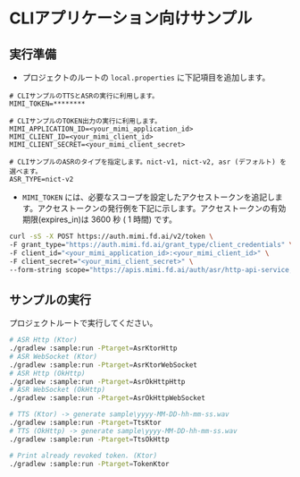 # CLIアプリケーション向けサンプル
## 実行準備
- プロジェクトのルートの `local.properties` に下記項目を追加します。

```properties
# CLIサンプルのTTSとASRの実行に利用します。
MIMI_TOKEN=********

# CLIサンプルのTOKEN出力の実行に利用します。
MIMI_APPLICATION_ID=<your_mimi_application_id>
MIMI_CLIENT_ID=<your_mimi_client_id>
MIMI_CLIENT_SECRET=<your_mimi_client_secret>

# CLIサンプルのASRのタイプを指定します。nict-v1, nict-v2, asr (デフォルト) を選べます。
ASR_TYPE=nict-v2
```

- `MIMI_TOKEN` には、必要なスコープを設定したアクセストークンを追記します。アクセストークンの発行例を下記に示します。アクセストークンの有効期限(expires_in)は 3600 秒 ( 1 時間) です。

```sh
curl -sS -X POST https://auth.mimi.fd.ai/v2/token \
-F grant_type="https://auth.mimi.fd.ai/grant_type/client_credentials" \
-F client_id="<your_mimi_application_id>:<your_mimi_client_id>" \
-F client_secret="<your_mimi_client_secret>" \
--form-string scope="https://apis.mimi.fd.ai/auth/asr/http-api-service;https://apis.mimi.fd.ai/auth/asr/websocket-api-service;https://apis.mimi.fd.ai/auth/nict-asr/http-api-service;https://apis.mimi.fd.ai/auth/nict-asr/websocket-api-service;https://apis.mimi.fd.ai/auth/nict-tts/http-api-service;https://apis.mimi.fd.ai/auth/nict-tra/http-api-service" | jq -r '.accessToken'
```

## サンプルの実行
プロジェクトルートで実行してください。

```sh
# ASR Http (Ktor)
./gradlew :sample:run -Ptarget=AsrKtorHttp
# ASR WebSocket (Ktor)
./gradlew :sample:run -Ptarget=AsrKtorWebSocket
# ASR Http (OkHttp)
./gradlew :sample:run -Ptarget=AsrOkHttpHttp
# ASR WebSocket (OkHttp)
./gradlew :sample:run -Ptarget=AsrOkHttpWebSocket

# TTS (Ktor) -> generate sample\yyyy-MM-DD-hh-mm-ss.wav
./gradlew :sample:run -Ptarget=TtsKtor
# TTS (OkHttp) -> generate sample\yyyy-MM-DD-hh-mm-ss.wav
./gradlew :sample:run -Ptarget=TtsOkHttp

# Print already revoked token. (Ktor)
./gradlew :sample:run -Ptarget=TokenKtor
```

